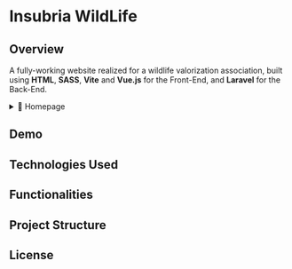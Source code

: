 # Insubria WildLife

## Overview
A fully-working website realized for a wildlife valorization association, built using **HTML**, **SASS**, **Vite** and **Vue.js** for the Front-End, and **Laravel** for the Back-End. 

<details>
  <summary>👀 Homepage</summary>
  <img src="./screenshots/homepage.webp" alt="Screenshot dell'applicazione">
</details>

## Demo

## Technologies Used

## Functionalities

## Project Structure

## License

